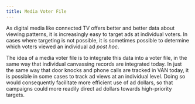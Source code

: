 ```yaml
---
title: Media Voter File
---
```


As digital media like connected TV offers better and better data about viewing patterns, it is increasingly easy to target ads at individual voters. In cases where targeting is not possible, it is sometimes possible to determine which voters viewed an individual ad *post hoc*.

The idea of a media voter file is to integrate this data into a voter file, in the same way that individual canvassing records are integrated today. In just the same way that door knocks and phone calls are tracked in VAN today, it is possible in some cases to track ad views at an individual level. Doing so would consequently facilitate more efficient use of ad dollars, so that campaigns could more readily direct ad dollars towards high-priority targets.